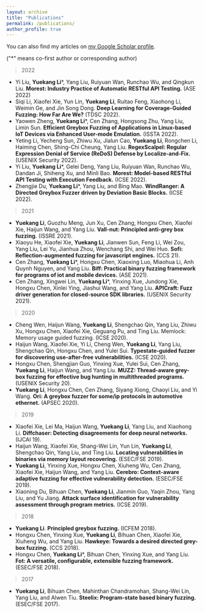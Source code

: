 ```yaml
---
layout: archive
title: "Publications"
permalink: /publications/
author_profile: true
---
```

You can also find my articles on <a href="[https://scholar.google.com/citations?user=tuJEDb4AAAAJ&hl=en](https://scholar.google.com/citations?hl=en&user=v1HnGGEAAAAJ)">my Google Scholar profile</a>.

("*" means co-first author or corresponding author)

> 2022
- Yi Liu, **Yuekang Li***, Yang Liu, Ruiyuan Wan, Runchao Wu, and Qingkun Liu. **Morest: Industry Practice of Automatic 
  RESTful API Testing.** (ASE 2022)
- Siqi Li, Xiaofei Xie, Yun Lin, **Yuekang Li**, Ruitao Feng, Xiaohong Li, Weimin Ge, and Jin Song Dong. **Deep 
  Learning for Coverage-Guided Fuzzing: How Far Are We?** (TDSC 2022).
- Yaowen Zheng, **Yuekang Li***, Cen Zhang, Hongsong Zhu, Yang Liu, Limin Sun. **Efficient Greybox Fuzzing of
  Applications in Linux-based IoT Devices via Enhanced User-mode Emulation.** (ISSTA 2022).
- Yeting Li, Yecheng Sun, Zhiwu Xu, Jialun Cao, **Yuekang Li**, Rongchen Li, Haiming Chen, Shing-Chi Cheung,
  Yang Liu. **RegexScalpel: Regular Expression Denial of Service (ReDoS) Defense by Localize-and-Fix.** (USENIX Security 2022).
- Yi Liu, **Yuekang Li***, Gelei Deng, Yang Liu, Ruiyuan Wan, Runchao Wu, Dandan Ji, Shiheng Xu, and Minli
  Bao. **Morest: Model-based RESTful API Testing with Execution Feedback.** (ICSE 2022).
- Zhengjie Du, **Yuekang Li***, Yang Liu, and Bing Mao. **WindRanger: A Directed Greybox Fuzzer driven by
  Deviation Basic Blocks.** (ICSE 2022).

> 2021
- **Yuekang Li**, Guozhu Meng, Jun Xu, Cen Zhang, Hongxu Chen, Xiaofei Xie, Haijun Wang, and Yang Liu.
  **Vall-nut: Principled anti-grey box fuzzing.** (ISSRE 2021).
- Xiaoyu He, Xiaofei Xie, **Yuekang Li**, Jianwen Sun, Feng Li, Wei Zou, Yang Liu, Lei Yu, Jianhua Zhou,
  Wenchang Shi, and Wei Huo. **Sofi: Reflection-augmented fuzzing for javascript engines.** (CCS 21).
- Cen Zhang, **Yuekang Li***, Hongxu Chen, Xiaoxing Luo, Miaohua Li, Anh Quynh Nguyen, and Yang Liu. **Biff:
  Practical binary fuzzing framework for programs of iot and mobile devices.** (ASE 2021).
- Cen Zhang, Xingwei Lin, **Yuekang Li***, Yinxing Xue, Jundong Xie, Hongxu Chen, Xinlei Ying, Jiashui Wang,
  and Yang Liu. **APICraft: Fuzz driver generation for closed-source SDK libraries.** (USENIX Security 2021).

> 2020
- Cheng Wen, Haijun Wang, **Yuekang Li**, Shengchao Qin, Yang Liu, Zhiwu Xu, Hongxu Chen, Xiaofei Xie,
  Geguang Pu, and Ting Liu. Memlock: Memory usage guided fuzzing. (ICSE 2020).
- Haijun Wang, Xiaofei Xie, Yi Li, Cheng Wen, **Yuekang Li**, Yang Liu, Shengchao Qin, Hongxu Chen, and Yulei
  Sui. **Typestate-guided fuzzer for discovering use-after-free vulnerabilities.** (ICSE 2020).
- Hongxu Chen, Shengjian Guo, Yinxing Xue, Yulei Sui, Cen Zhang, **Yuekang Li**, Haijun Wang, and Yang Liu.
  **MUZZ: Thread-aware grey-box fuzzing for effective bug hunting in multithreaded programs.** (USENIX Security 20).
- **Yuekang Li**, Hongxu Chen, Cen Zhang, Siyang Xiong, Chaoyi Liu, and Yi Wang. **Ori: A greybox fuzzer for
  some/ip protocols in automotive ethernet.** (APSEC 2020).

> 2019
- Xiaofei Xie, Lei Ma, Haijun Wang, **Yuekang Li**, Yang Liu, and Xiaohong Li. **Diffchaser: Detecting
  disagreements for deep neural networks.** (IJCAI 19).
- Haijun Wang, Xiaofei Xie, Shang-Wei Lin, Yun Lin, **Yuekang Li**, Shengchao Qin, Yang Liu, and Ting Liu.
  **Locating vulnerabilities in binaries via memory layout recovering.** (ESEC/FSE 2019).
- **Yuekang Li**, Yinxing Xue, Hongxu Chen, Xiuheng Wu, Cen Zhang, Xiaofei Xie, Haijun Wang, and Yang Liu.
  **Cerebro: Context-aware adaptive fuzzing for effective vulnerability detection.** (ESEC/FSE 2019).
- Xiaoning Du, Bihuan Chen, **Yuekang Li**, Jianmin Guo, Yaqin Zhou, Yang Liu, and Yu Jiang. **Attack surface
  identification for vulnerability assessment through program metrics.** (ICSE 2019).

> 2018
- **Yuekang Li**. **Principled greybox fuzzing.** (ICFEM 2018).
- Hongxu Chen, Yinxing Xue, **Yuekang Li**, Bihuan Chen, Xiaofei Xie, Xiuheng Wu, and Yang Liu. **Hawkeye:
  Towards a desired directed grey-box fuzzing.** (CCS 2018).
- Hongxu Chen, **Yuekang Li***, Bihuan Chen, Yinxing Xue, and Yang Liu. **Fot: A versatile, configurable,
  extensible fuzzing framework.** (ESEC/FSE 2018).

> 2017
- **Yuekang Li**, Bihuan Chen, Mahinthan Chandramohan, Shang-Wei Lin, Yang Liu, and Alwen Tiu. **Steelix:
  Program-state based binary fuzzing.** (ESEC/FSE 2017).
